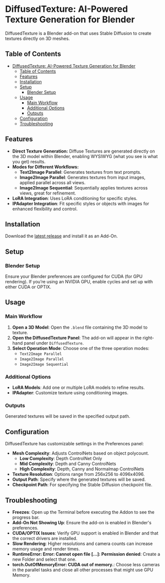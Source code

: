 # DiffusedTexture: AI-Powered Texture Generation for Blender

DiffusedTexture is a Blender add-on that uses Stable Diffusion to create textures directly on 3D meshes. 

## Table of Contents
- [DiffusedTexture: AI-Powered Texture Generation for Blender](#diffusedtexture-ai-powered-texture-generation-for-blender)
  - [Table of Contents](#table-of-contents)
  - [Features](#features)
  - [Installation](#installation)
  - [Setup](#setup)
    - [Blender Setup](#blender-setup)
  - [Usage](#usage)
    - [Main Workflow](#main-workflow)
    - [Additional Options](#additional-options)
    - [Outputs](#outputs)
  - [Configuration](#configuration)
  - [Troubleshooting](#troubleshooting)

## Features
- **Direct Texture Generation:** Diffuse Textures are generated directly on the 3D model within Blender, enabling WYSIWYG (what you see is what you get) results.
- **Modes for Different Workflows:**
  - **Text2Image Parallel**: Generates textures from text prompts.
  - **Image2Image Parallel**: Generates textures from input images, applied parallel across all views.
  - **Image2Image Sequential**: Sequentially applies textures across views, great for refinement.
- **LoRA Integration**: Uses LoRA conditioning for specific styles.
- **IPAdapter Integration**: Fit specific styles or objects with images for enhanced flexibility and control.

## Installation
Download the [latest release](https://github.com/FrederikHasecke/diffused-texture-addon/releases/latest) and install it as an Add-On.

## Setup
### Blender Setup
Ensure your Blender preferences are configured for CUDA (for GPU rendering). If you’re using an NVIDIA GPU, enable cycles and set up with either CUDA or OPTIX.

## Usage

### Main Workflow
1. **Open a 3D Model**: Open the `.blend` file containing the 3D model to texture.
2. **Open the DiffusedTexture Panel**: The add-on will appear in the right-hand panel under `DiffusedTexture`.
3. **Select Operation Mode**: Choose one of the three operation modes:
   - `Text2Image Parallel`
   - `Image2Image Parallel`
   - `Image2Image Sequential`

### Additional Options
- **LoRA Models**: Add one or multiple LoRA models to refine results.
- **IPAdapter**: Customize texture using conditioning images.

### Outputs
Generated textures will be saved in the specified output path. 

## Configuration
DiffusedTexture has customizable settings in the Preferences panel:

- **Mesh Complexity**: Adjusts ControlNets based on object polycount.
  -  **Low Complexity**: Depth ControlNet Only
  -  **Mid Complexity**: Depth and Canny ControlNets
  -  **High Complexity**: Depth, Canny and Normalmap ControlNets
- **Texture Resolution**: Options range from 256x256 to 4096x4096.
- **Output Path**: Specify where the generated textures will be saved.
- **Checkpoint Path**: For specifying the Stable Diffusion checkpoint file.

## Troubleshooting
- **Freezes**: Open up the Terminal before executing the Addon to see the progress bar.
- **Add-On Not Showing Up**: Ensure the add-on is enabled in Blender's preferences.
- **CUDA/OPTIX Issues**: Verify GPU support is enabled in Blender and that the correct drivers are installed.
- **Slow Rendering**: Higher resolutions and camera counts can increase memory usage and render times.
- **RuntimeError: Error: Cannot open file [...]: Permission denied**: Create a new Folder and select that one.
- **torch.OutOfMemoryError: CUDA out of memory.**: Choose less cameras in the parallel tasks and close all other processes that might use GPU Memory.
